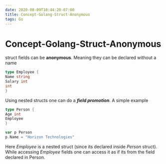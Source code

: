 ```yaml
---
date: 2020-08-09T10:44:20-07:00
title: Concept-Golang-Struct-Anonymous
tags: Go
---
```


# Concept-Golang-Struct-Anonymous

struct fields can be **anonymous**. Meaning they can be declared without a name

```go
type Employee {
Name string
Salary int
int
}
```

Using nested structs one can do a ***field promotion***. A simple example

```go
type Person {
Age int
Employee
}

var p Person
p.Name = "Horizon Technologies"
```

Here *Employee* is a nested struct (since its declared inside *Person* struct). While accessing *Employee* fields one can access it as if its from the field declared in Person.



